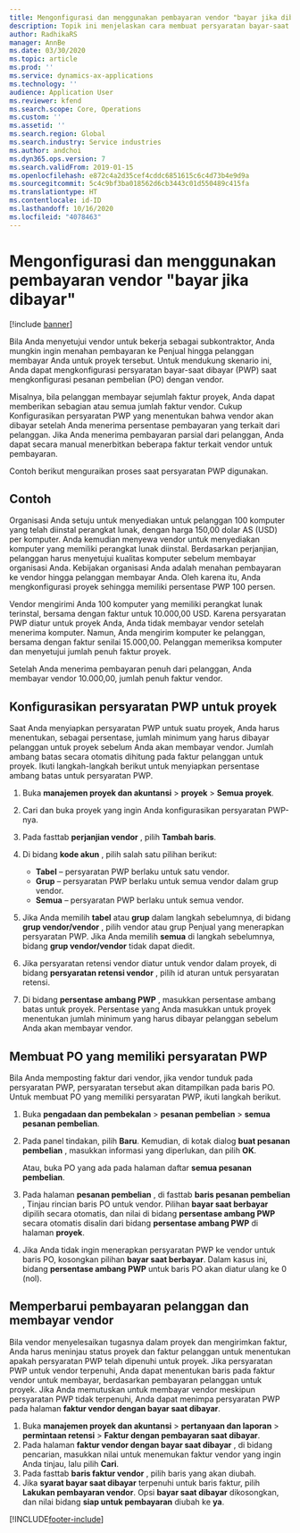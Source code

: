```yaml
---
title: Mengonfigurasi dan menggunakan pembayaran vendor "bayar jika dibayar"
description: Topik ini menjelaskan cara membuat persyaratan bayar-saat berbayar (PWP) sehingga anda dapat merilis sebagian pembayaran vendor, berdasarkan pembayaran pelanggan.
author: RadhikaRS
manager: AnnBe
ms.date: 03/30/2020
ms.topic: article
ms.prod: ''
ms.service: dynamics-ax-applications
ms.technology: ''
audience: Application User
ms.reviewer: kfend
ms.search.scope: Core, Operations
ms.custom: ''
ms.assetid: ''
ms.search.region: Global
ms.search.industry: Service industries
ms.author: andchoi
ms.dyn365.ops.version: 7
ms.search.validFrom: 2019-01-15
ms.openlocfilehash: e872c4a2d35cef4cddc6851615c6c4d73b4e9d9a
ms.sourcegitcommit: 5c4c9bf3ba018562d6cb3443c01d550489c415fa
ms.translationtype: HT
ms.contentlocale: id-ID
ms.lasthandoff: 10/16/2020
ms.locfileid: "4078463"
---
```

# <a name="set-up-and-use-pay-when-paid-vendor-payments"></a>Mengonfigurasi dan menggunakan pembayaran vendor "bayar jika dibayar"

[!include [banner](../includes/banner.md)]

Bila Anda menyetujui vendor untuk bekerja sebagai subkontraktor, Anda mungkin ingin menahan pembayaran ke Penjual hingga pelanggan membayar Anda untuk proyek tersebut. Untuk mendukung skenario ini, Anda dapat mengkonfigurasi persyaratan bayar-saat dibayar (PWP) saat mengkonfigurasi pesanan pembelian (PO) dengan vendor.

Misalnya, bila pelanggan membayar sejumlah faktur proyek, Anda dapat memberikan sebagian atau semua jumlah faktur vendor. Cukup Konfigurasikan persyaratan PWP yang menentukan bahwa vendor akan dibayar setelah Anda menerima persentase pembayaran yang terkait dari pelanggan. Jika Anda menerima pembayaran parsial dari pelanggan, Anda dapat secara manual menerbitkan beberapa faktur terkait vendor untuk pembayaran.

Contoh berikut menguraikan proses saat persyaratan PWP digunakan.

## <a name="example"></a>Contoh

Organisasi Anda setuju untuk menyediakan untuk pelanggan 100 komputer yang telah diinstal perangkat lunak, dengan harga 150,00 dolar AS (USD) per komputer. Anda kemudian menyewa vendor untuk menyediakan komputer yang memiliki perangkat lunak diinstal. Berdasarkan perjanjian, pelanggan harus menyetujui kualitas komputer sebelum membayar organisasi Anda. Kebijakan organisasi Anda adalah menahan pembayaran ke vendor hingga pelanggan membayar Anda. Oleh karena itu, Anda mengkonfigurasi proyek sehingga memiliki persentase PWP 100 persen.

Vendor mengirimi Anda 100 komputer yang memiliki perangkat lunak terinstal, bersama dengan faktur untuk 10.000,00 USD. Karena persyaratan PWP diatur untuk proyek Anda, Anda tidak membayar vendor setelah menerima komputer. Namun, Anda mengirim komputer ke pelanggan, bersama dengan faktur senilai 15.000,00. Pelanggan memeriksa komputer dan menyetujui jumlah penuh faktur proyek.

Setelah Anda menerima pembayaran penuh dari pelanggan, Anda membayar vendor 10.000,00, jumlah penuh faktur vendor.

## <a name="set-up-pwp-terms-for-a-project"></a>Konfigurasikan persyaratan PWP untuk proyek

Saat Anda menyiapkan persyaratan PWP untuk suatu proyek, Anda harus menentukan, sebagai persentase, jumlah minimum yang harus dibayar pelanggan untuk proyek sebelum Anda akan membayar vendor. Jumlah ambang batas secara otomatis dihitung pada faktur pelanggan untuk proyek. Ikuti langkah-langkah berikut untuk menyiapkan persentase ambang batas untuk persyaratan PWP.

1. Buka **manajemen proyek dan akuntansi** \> **proyek** \> **Semua proyek**.
2. Cari dan buka proyek yang ingin Anda konfigurasikan persyaratan PWP-nya.
3. Pada fasttab **perjanjian vendor** , pilih **Tambah baris**.
3. Di bidang **kode akun** , pilih salah satu pilihan berikut:

    - **Tabel** – persyaratan PWP berlaku untuk satu vendor.
    - **Grup** – persyaratan PWP berlaku untuk semua vendor dalam grup vendor.
    - **Semua** – persyaratan PWP berlaku untuk semua vendor.

4. Jika Anda memilih **tabel** atau **grup** dalam langkah sebelumnya, di bidang **grup vendor/vendor** , pilih vendor atau grup Penjual yang menerapkan persyaratan PWP. Jika Anda memilih **semua** di langkah sebelumnya, bidang **grup vendor/vendor** tidak dapat diedit.
5. Jika persyaratan retensi vendor diatur untuk vendor dalam proyek, di bidang **persyaratan retensi vendor** , pilih id aturan untuk persyaratan retensi.
6. Di bidang **persentase ambang PWP** , masukkan persentase ambang batas untuk proyek. Persentase yang Anda masukkan untuk proyek menentukan jumlah minimum yang harus dibayar pelanggan sebelum Anda akan membayar vendor.

## <a name="create-a-po-that-has-pwp-terms"></a>Membuat PO yang memiliki persyaratan PWP

Bila Anda memposting faktur dari vendor, jika vendor tunduk pada persyaratan PWP, persyaratan tersebut akan ditampilkan pada baris PO. Untuk membuat PO yang memiliki persyaratan PWP, ikuti langkah berikut.

1. Buka **pengadaan dan pembekalan** \> **pesanan pembelian** \> **semua pesanan pembelian**.
2. Pada panel tindakan, pilih **Baru**. Kemudian, di kotak dialog **buat pesanan pembelian** , masukkan informasi yang diperlukan, dan pilih **OK**.

    Atau, buka PO yang ada pada halaman daftar **semua pesanan pembelian**.

4. Pada halaman **pesanan pembelian** , di fasttab **baris pesanan pembelian** , Tinjau rincian baris PO untuk vendor. Pilihan **bayar saat berbayar** dipilih secara otomatis, dan nilai di bidang **persentase ambang PWP** secara otomatis disalin dari bidang **persentase ambang PWP** di halaman **proyek**.
6. Jika Anda tidak ingin menerapkan persyaratan PWP ke vendor untuk baris PO, kosongkan pilihan **bayar saat berbayar**. Dalam kasus ini, bidang **persentase ambang PWP** untuk baris PO akan diatur ulang ke 0 (nol).

## <a name="update-a-customer-payment-and-pay-the-vendor"></a>Memperbarui pembayaran pelanggan dan membayar vendor

Bila vendor menyelesaikan tugasnya dalam proyek dan mengirimkan faktur, Anda harus meninjau status proyek dan faktur pelanggan untuk menentukan apakah persyaratan PWP telah dipenuhi untuk proyek. Jika persyaratan PWP untuk vendor terpenuhi, Anda dapat menentukan baris pada faktur vendor untuk membayar, berdasarkan pembayaran pelanggan untuk proyek. Jika Anda memutuskan untuk membayar vendor meskipun persyaratan PWP tidak terpenuhi, Anda dapat menimpa persyaratan PWP pada halaman **faktur vendor dengan bayar saat dibayar**.

1. Buka **manajemen proyek dan akuntansi** \> **pertanyaan dan laporan** \> **permintaan retensi** \> **Faktur dengan pembayaran saat dibayar**.
2. Pada halaman **faktur vendor dengan bayar saat dibayar** , di bidang pencarian, masukkan nilai untuk menemukan faktur vendor yang ingin Anda tinjau, lalu pilih **Cari**.
3. Pada fasttab **baris faktur vendor** , pilih baris yang akan diubah.
4. Jika **syarat bayar saat dibayar** terpenuhi untuk baris faktur, pilih **Lakukan pembayaran vendor**. Opsi **bayar saat dibayar** dikosongkan, dan nilai bidang **siap untuk pembayaran** diubah ke **ya**.


[!INCLUDE[footer-include](../includes/footer-banner.md)]